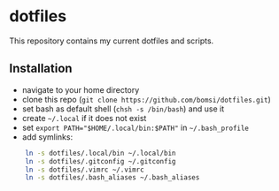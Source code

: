 # dotfiles

This repository contains my current dotfiles and scripts.

## Installation

- navigate to your home directory
- clone this repo (`git clone https://github.com/bomsi/dotfiles.git`)
- set bash as default shell (`chsh -s /bin/bash`) and use it
- create `~/.local` if it does not exist
- set `export PATH="$HOME/.local/bin:$PATH"` in `~/.bash_profile`
- add symlinks:
```sh
	ln -s dotfiles/.local/bin ~/.local/bin
	ln -s dotfiles/.gitconfig ~/.gitconfig
	ln -s dotfiles/.vimrc ~/.vimrc
	ln -s dotfiles/.bash_aliases ~/.bash_aliases
```
